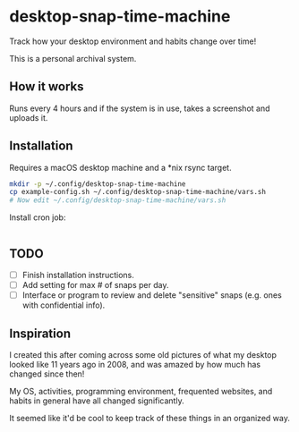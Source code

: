 # desktop-snap-time-machine

Track how your desktop environment and habits change over time!

This is a personal archival system.

## How it works

Runs every 4 hours and if the system is in use, takes a screenshot and uploads it.

## Installation

Requires a macOS desktop machine and a *nix rsync target.

```bash
mkdir -p ~/.config/desktop-snap-time-machine
cp example-config.sh ~/.config/desktop-snap-time-machine/vars.sh
# Now edit ~/.config/desktop-snap-time-machine/vars.sh
```

Install cron job:

```bash

```

## TODO

- [ ] Finish installation instructions.
- [ ] Add setting for max # of snaps per day.
- [ ] Interface or program to review and delete "sensitive" snaps (e.g. ones with confidential info).

## Inspiration

I created this after coming across some old pictures of what my desktop looked like 11 years ago in 2008, and was amazed by how much has changed since then!

My OS, activities, programming environment, frequented websites, and habits in general have all changed significantly.

It seemed like it'd be cool to keep track of these things in an organized way.

